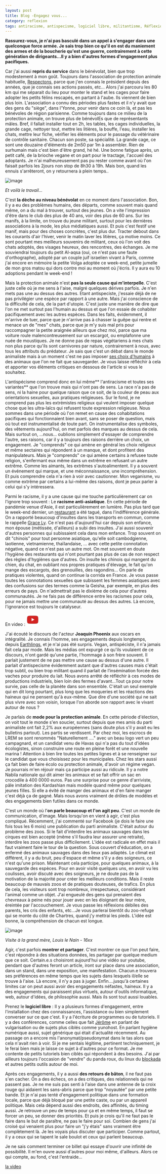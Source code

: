 ```yaml
---
layout: post
title: Blog -Engagez vous...
category: reflexion
tags: antiracisme, antispecisme, logiciel libre, militantisme, Réflexion, vegan, veganisme
---
```

**Rassurez-vous, je n'ai pas basculé dans un appel à s'engager dans une quelconque force armée. Je sais trop bien ce qu'il en est du maniement des armes et de la boucherie qu'est une guerre, contrairement à cette génération de dirigeants...Il y a bien d'autres formes d'engagement plus pacifiques.**

Car j'ai aussi **repris du service** dans le bénévolat, bien que trop modestement à mon goût. Toujours dans l'association de protection animale habituelle, <a href="http://www.respectons.org">Respectons</a>, parce que j'en connais le président depuis des années, que je connais ses actions passés, etc... Alors j'ai parcouru les 80 km qui me séparait du lieu pour monter le stand et les cages pour faire adopter les petits félins rescapés, en partant à l'aube. Ils viennent de bien plus loin. L'association a connu des périodes plus fastes et il n'y avait que des gens du "siège", dans l'Yonne, pour venir dans ce coin là, et pas les bénévoles de région parisienne. Comme toujours dans ce milieu de la protection animale, on trouve plus de bénévolEs que de représentants mâles. Bref, il fallait installer tout en 2h, les tables, les cages individuelles, la grande cage, nettoyer tout, mettre les litières, la bouffe, l'eau, installer les chats, mettre leur fiche, vérifier les éléments pour le passage du vétérinaire de contrôle sanitaire. Chacun son poste, sa spécialité. La grande cage, ce sont une douzaine d'éléments de 2m50 par 1m à assembler. Rien de surhumain mais c'est bien d'être grand, hé hé. Une bonne fatigue après, un petit café, de la brioche vegane et on part pour le tractage, l'accueil des adoptants. Je n'ai malheureusement pas pu rester comme avant où l'on faisait parfois les 2jours non stop de 8h30 à 19h. Mais bon, quand les ennuis s'arrêteront, on y retournera à plein temps..

![image](https://filedn.eu/llqi9IBxlYouGRXYG2xlROb/img/2020/engagezvous1.jpeg)

*Et voilà le travail...*

C'est **la dèche au niveau bénévolat** en ce moment dans l'association. Bon, il y a eu des problèmes humains, des départs, comme souvent mais quand même, on a du mal à trouver, surtout des jeunes. On a vite l'impression d'être dans le club des plus de 40 ans, voir des plus de 60 ans. Sur les manifs, à la limite, on trouve du jeune militant, surtout pour les dernières associations à la mode, les plus médiatiques aussi. Et puis c'est festif une manif, mais pour des choses concrètes, c'est plus dur. Tracter debout dans les courants d'air l'hiver, venir le matin laver les litières, ça motive moins. Ce sont pourtant mes meilleurs souvenirs de militant, ceux où l'on voit des chats adoptés, des visages heureux, des rencontres, des échanges. Je me souviendrai toujours du petit Al-aqsa (oui, ce n'est pas une faute d'orthographe), adopté par un couple juif israelien vivant à Paris, comme j'ai encore en mémoire la petite Volga adoptée ce week-end, petite jumelle de mon gros matou qui dors contre moi au moment où j'écris. Il y aura eu 10 adoptions pendant le week-end !

Mais la protection animale n'est **pas la seule cause qui m'interpelle**. C'est juste celle où je me sens à l'aise, malgré quelques dérives parfois. Je n'en mets pas une au dessus des autres. Etant antispeciste, j'essaie déjà de ne pas privilégier une espèce par rapport à une autre. Mais j'ai conscience de la difficulté de cela, de la part d'utopie. C'est juste une manière de dire que l'on ne met surtout pas l'humain au dessus et que l'on essaie de cohabiter pacifiquement avec les autres espèces. Dans les faits, évidemment, il m'arrive de tuer, parce que je n'arrive pas à chasser la guêpe qui rentre et menace un de "mes" chats, parce que je m'y suis mal pris pour raccompagner la petite araignée ailleurs que chez moi, parce que ma voiture roule malencontreusement sur un escargot, ou emplafonne une nuée de moustiques. Je ne donne pas de repas végétariens à mes chats non plus parce qu'ils sont carnivores par nature, contrairement à nous, avec tous les attributs du prédateur. Je sais que c'est un débat dans le monde animaliste mais à un moment c'est ne pas imposer <a href="https://cheziceman.wordpress.com/2018/11/10/blog-de-la-variabilite-de-la-morale/">ses choix d'humains</a> à des animaux que l'on ne fait que sauvegarder. Je vous laisse réfléchir à cela et apporter vos éléments critiques en dessous de l'article si vous le souhaitez.

L'antispécisme comprend donc en lui même** l'antiracisme et toutes ses variantes** que l'on trouve mais qui n'ont pas de sens. La race n'a pas de sens, ni la haine pour quelque raison que ce soit, de la couleur de peau aux orientations sexuelles, aux pratiques religieuses. Sur le fond, je ne comprend pas plus les extrémistes religieux qui veulent imposer quelque chose que les ultra-laïcs qui refusent toute expression religieuse. Nous sommes dans une période où l'on remet en cause des cohabitations pacifiques qui fonctionnaient bien avant, sans se poser de question, mais où tout est instrumentalisé de toute part. On instrumentalise des symboles, des vêtements aujourd'hui, on met parfois des marques au dessus de cela. Mais surtout on, ...nous... oublions simplement d'essayer de comprendre l'autre, ses raisons, car il y a toujours des raisons derrière un choix, un engagement. Je "comprends" ce qui amène en général les choix religieux et même sectaires qui répondent à un manque, et dont profitent des manipulateurs. Mais je "comprends" ce qui amène certains à refusee toute religion, s'enfermant eux même dans un extrême en refusant un autre extrême. Comme les aimants, les extrêmes s'autoalimentent. Il y a souvent un événement qui marque, et une méconnaissance, une incompréhension. Et puis comprendre cela n'a rien à voir avec cautionner. Mon veganisme, vu comme extrême par certains a lui-même des raisons, dont je peux parler à celui qui s'y intéressera. 

Parmi le racisme, il y a une cause qui me touche particulièrement car on l'ignore trop souvent : Le **racisme anti-asiatique**. En cette période de pandémie venue d'Asie, il est particulièrement en lumière. Pas plus tard que le week-end dernier, un <a rel="noreferrer noopener" aria-label="restaurant (ouverture dans un nouvel onglet)" href="http://www.leparisien.fr/hauts-de-seine-92/coronavirus-degage-un-restaurant-asiatique-de-boulogne-billancourt-cible-de-tags-racistes-16-02-2020-8260860.php" target="_blank">restaurant</a> a été tagué, dans l’indifférence générale. On a rapporté beaucoup d'insultes dans les transports en commun, comme le rappelle <a href="http://www.slate.fr/story/187026/discriminations-racisme-anti-asiatique-france-epidemie-coronavirus-chine">Grace Ly</a>. Ce n'est pas d'aujourd'hui car depuis son enfance, mon épouse (métissée, d'ailleurs) a subi des insultes. J'ai aussi souvenir d'autres personnes qui subissaient cela dans mon enfance. Trop souvent on dit "chinois" pour tout personne asiatique, qu'elle soit cambodgienne, laotienne, vietnamienne, thaïlandaise, ... avec cette petite connotation négative, quand ce n'est pas un autre mot. On met souvent en doute l'hygiène des restaurants qui n'ont pourtant pas plus de cas de non respect des règles d'hygiènes que d'autres. On insulte les chinois qui mangent du chien, du chat, en oubliant nos propres pratiques d'élevage, le fait qu'on mange des escargots, des grenouilles, des ragondins... On parle de pratiques violentes, quand on continue la corrida en France. Je vous passe toutes les connotations sexuelles que subissent les femmes asiatiques avec des confusions sur des termes comme la Geisha, par exemple, en plus des erreurs de pays. On n'admettrait pas le dixième de cela pour d'autres communautés. Je ne fais pas de différence entre les racismes pour cela, pour ne jamais mettre une communauté au dessus des autres. Là encore, l'ignorance est toujours le catalyseur. 

En video : [![video](/images/youtube.png)](https://m.youtube.com/watch?v=CflA8zYUSZk)

J'ai écouté le discours de l'acteur **Joaquín Phoenix** aux oscars en intégralité. Je connais l'homme, ses engagements depuis longtemps, depuis <a href="https://fr.wikipedia.org/wiki/Earthlings">Earthlings</a>, et je n'ai pas été surpris. Vegan, antispéciste, il n'a jamais fait cela par mode. Mais les médias ont expurgé ce qu'ils voulaient de ce discours, n'ont gardé qu'une partie, l'hommage à son frère souvent. Il parlait justement de ne pas mettre une cause au dessus d'une autre. Il parlait d'antispecisme évidemment autant que d'autres causes mais c'était trop subtil, ou bien trop militant quand il parlait de l’insémination forcée des vaches pour produire du lait. Nous avons arrêté de réfléchir à ces modes de productions industriels, bien loin des fermes d'avant...Tout ça pour notre survie, pas celle de la planète dans son ensemble. C'était un seul exemple qui en dit long pourtant, plus long que les moqueries et les réactions des haineux qui ne pensent qu'à eux-même. Que dire d'une société qui ne sait plus vivre avec son voisin, lorsque l'on aborde son rapport avec le vivant autour de nous ? 

Je parlais de **mode pour la protection animale**. En cette période d'élection, on voit tout le monde s'en soucier, surtout depuis que mes amis du parti animaliste ont fait 2,2% aux européennes (sans doute plus s'il y avait eu les bulletins partout). Les partis se verdissent. Par chez moi, les escrocs de LREM se sont renommés "Naturellement ...." avec un beau logo vert un peu campagnard, et un candidat venu de Havas qui n'a pas du tout d'idées écologistes, sinon construire une route en pleine forêt et une nouvelle marina ! Attention à bien lire toutes les petites lignes et à se renseigner sur le candidat que vous choisissez pour les municipales. Chez les stars aussi ça fait bien de faire écolo ou protection animale, d'avoir un régime vegan. Je pourrais m'en réjouir mais ça participe aussi au ridicule. Il y a notre Nabila nationale qui dit aimer les animaux et se fait offrir un sac en crocodile à 400 0000 euros. Pas une surprise pour ce genre d'arriviste, pâle imitation des Kardashian mais modèle quand même pour quelques jeunes filles. Si elle a évité de manger des animaux et d'en faire manger c'est déjà ça de gagné. Mais nous avons vraiment de drôles de modèles et des engagements bien futiles dans ce monde.

C'est un monde où l'**on parle beaucoup et l'on agit peu**. C'est un monde de communication, d'image. Mais lorsqu'on en vient à agir, c'est plus compliqué. Récemment, j'ai commenté sur Facebook (je dois le faire une fois tous les 6 mois) une publication du parti animaliste. C'était autour du problème des zoos. Si le fait d'interdire les animaux sauvages dans les cirques est bien accepté (même s'il faudra leur assurer une retraite), interdire les zoos passe plus difficilement. L'idée est radicale en effet mais il faut vraiment faire le tour de la question. Sous couvert d'éducation, on a enfermé des animaux sauvages dans des lieux pas adaptés. Le climat est différent, il y a du bruit, peu d'espace et même s'il y a des soigneurs, ce n'est qu'une prison. Maintenant cela participe, pour quelques animaux, à la sauvegarde des espèces. Pour en avoir visité quelques uns, en avoir vu les coulisses, avoir discuté avec des soigneurs, je ne doute pas de la motivation de la majorité pour créer les meilleurs conditions. Mais il reste beaucoup de mauvais zoos et de pratiques douteuses, de trafics. En plus de cela, les visiteurs sont trop nombreux, irrespectueux, considérant l'animal comme un objet. J'ai engueulé des gens qui prenaient des chevreaux à peine nés pour jouer avec en les éloignant de leur mère, éreintée par l'accouchement. Je vous passe les réflexions débiles des parents, les cris des enfants, etc...Je vous parlerai bientôt du zoo-refuge qui se monte du côté de Chartres, quand j'y mettrai les pieds. L'idée est bonne, la compréhension de chacun est longue.

![image](https://upload.wikimedia.org/wikipedia/commons/thumb/d/d9/Louis_Le_Nain_002.jpg/891px-Louis_Le_Nain_002.jpg)

*Visite à la grand mère, Louis le Nain - 16xx*

Agir, c'est parfois **montrer et partager**. C'est montrer ce que l'on peut faire, c'est répondre à des situations données, les partager par quelque medium que ce soit. Certain.e.s choisiront aujourd'hui une vidéo sur youtube, pendant que d'autres feront un article, iront sur place dans une association, dans un stand, dans une exposition, une manifestation. Chacun.e trouvera ses préférences en même temps que les sujets dans lesquels il/elle se trouve à l'aise. Là encore, il n'y a pas à juger. Enfin....jusqu'à certaines limites car on peut aussi avoir des engagements néfastes, haineux. Il y a des engagements qui paraissent plus virtuels, autour d'outils informatique, web, autour d'idées, de philosophie aussi. Mais ils sont tout aussi louables.

Prenez le **logiciel libre** : Il y a plusieurs formes d'engagement, entre l'installation chez des connaissances, l'assistance ou bien simplement converser sur ce que c'est. Il y a l'écriture de programmes ou de tutoriels. Il y a des conférences, comme celles que fait <a href="https://blog.genma.fr">Jérôme</a> en parlant de vulgarisation ou de sujets plus ciblés comme yunohost. En parlant hygiène numérique aussi, sujet générique qui était d'actualité récemment. Au passage on a encore mis l'anonymat/pseudonymat dans le tas alors que cela n'avait rien à voir. Si je me sentais légitime, pertinent techniquement, je le ferai bien mais je laisse ce sujet à d'autres pour ce format. Je me contente de petits tutoriels bien ciblés qui répondent à des besoins. J'ai par ailleurs toujours l'occasion de "vendre" du panda roux, du linux du <a href="https://cheziceman.wordpress.com/2019/10/09/tuto-mobile-bloquer-les-publicites-sur-son-smartphone-android/">blockada</a> et autres petits outils autour de moi. 

Après ces engagements, il y a aussi **des retours de bâton**, il ne faut pas s'en cacher. On a des échecs, on a des critiques, des relationnels qui ne passent pas. Je ne me suis pas senti à l'aise dans une antenne de la croix rouge qui aidaient les sans-abris parce que trop "noyautée" par une petite bande. Et je n'ai pas tenté d'engagement politique dans une formation locale, parce que déjà bloqué par une petite caste, ou par un appareil politique. Mais cela dépend aussi des endroits, des affinités, du timing aussi. Je retrouve un peu de temps pour ça et en même temps, il faut se forcer un peu, se donner des priorités. Et puis je crois qu'il ne faut pas le faire dans le but de paraître, ne pas le faire pour soi. Combien de gens j'ai croisé qui venaient plus pour faire un "j'y étais" sans vraiment être complètement là. Je les voyais plus discuter que participer. Comme partout, il y a ceux qui se tapent le sale boulot et ceux qui parlent beaucoup. 

Je ne sais comment terminer ce billet qui essaye d'ouvrir une infinité de possibilité. Il m'en ouvre aussi d'autres pour moi même, d'ailleurs. Alors ce qui compte, au fond, c'est l'entraide...

[la video](https://www.youtube.com/watch?v=CTsB-llTzyc)



